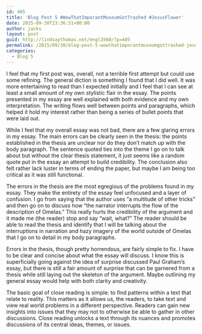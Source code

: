 ```yaml
---
id: 405
title: 'Blog Post 5 #WowThatImporantMuseumGotTrashed #JesusFlower'
date: 2015-09-30T23:36:51+00:00
author: jacks
layout: post
guid: http://lindsaythomas.net/engl3560/?p=405
permalink: /2015/09/30/blog-post-5-wowthatimporantmuseumgottrashed-jesusflower/
categories:
  - Blog 5
---
```

I feel that my first post was, overall, not a terrible first attempt but could use some refining. The general diction is something I found that I did well. It was more entertaining to read than I expected initially and I feel that I can see at least a small amount of my own stylistic flair in the essay. The points presented in my essay are well explained with both evidence and my own interpretation. The writing flows well between points and paragraphs, which helped it hold my interest rather than being a series of bullet points that were laid out.

While I feel that my overall essay was not bad, there are a few glaring errors in my essay. The main errors can be clearly seen in the thesis: the points established in the thesis are unclear nor do they don’t match up with the body paragraph. The sentence quoted ties into the theme I go on to talk about but without the clear thesis statement, it just seems like a random quote put in the essay an attempt to build credibility. The conclusion also felt rather lack luster in terms of ending the paper, but maybe I am being too critical as it was still functional.

The errors in the thesis are the most egregious of the problems found in my essay. They make the entirety of the essay feel unfocused and a layer of confusion. I go from saying that the author uses “a multitude of other tricks” and then go on to discuss how “the narrator interrupts the flow of the description of Omelas.” This really hurts the credibility of the argument and it made me (the reader) stop and say “wait, what?” The reader should be able to read the thesis and identify that I will be talking about the interruptions in narration and hazy imagery of the world outside of Omelas that I go on to detail in my body paragraphs.

Errors in the thesis, though pretty horrendous, are fairly simple to fix. I have to be clear and concise about what the essay will discuss. I know this is superficially going against the idea of surprise discussed Paul Graham’s essay, but there is still a fair amount of surprise that can be garnered from a thesis while still laying out the skeleton of the argument. Maybe outlining my general essay would help with both clarity and creativity.

The basic goal of close reading is simple: to find patterns within a text that relate to reality. This matters as it allows us, the readers, to take text and view real world problems in a different perspective. Readers can gain new insights into issues that they may not to otherwise be able to gather in other discussions. Close reading unlocks a text through its nuances and promotes discussions of its central ideas, themes, or issues.